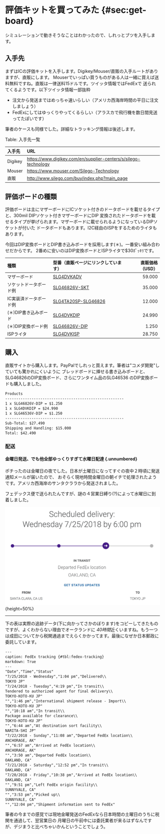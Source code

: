 # 評価キットを買ってみた {#sec:get-board}

シミュレーションで動きそうなことはわかったので、しれっとブツを入手します。

## 入手先

まずはICの評価キットを入手します。Digikey/Mouser/直販の入手ルートがありますが、直販にします。
Mouserでいっぱい買うものがある人は一緒に買えば送料無料ですね。直販は一律送料15ドルです。ツイッタ情報ではFedExで
送られてくるようです。以下ツイッタ情報一部抜粋

- 注文から発送まではめっちゃ速いらしい（アメリカ西海岸時間の平日に注文しましょう）
- FedExにしてはゆっくりやってくるらしい（アラスカで飛行機を数日間見送ってたぽいです）

筆者のケースも同様でした。詳細なトラッキング情報は後述します。

Table: 入手先一覧

| 入手先  | URL                                                               |
|:--------|:------------------------------------------------------------------|
| Digikey | <https://www.digikey.com/en/supplier-centers/s/silego-technology> |
| Mouser  | <https://www.mouser.com/Silego-Technology>                        |
| 直販    | <http://www.silego.com/buy/index.php?main_page>                   |

## 評価ボードの種類

評価ボードは主にマザーボードにICソケット付きのドータボードを載せるタイプと、300mil DIPソケット付きマザーボードにDIP
変換されたドータボードを載せるタイプが挙げられます。マザーボードに載せられるようになっているDIPソケットが付いた
ドータボードもあります。I2C経由のISPをするためのライタもあります。

今回はDIP変換ボードとDIP書き込みボードを採用します(＊)。一番安い組み合わせだからです。
2番めに安いのはDIP変換ボードとISPライタで$30ﾎﾟｯｷﾘです。

| 種類                   | 型番（直販ページにリンクしています）                                                              | 直販価格（USD） |
|:-----------------------|:--------------------------------------------------------------------------------------------------|----------------:|
| マザーボード           | [SLG4DVKADV](http://www.silego.com/buy/index.php?main_page=product_info&products_id=528)          |          59.000 |
| ソケットドータボード例 | [SLG46826V-SKT](http://www.silego.com/buy/index.php?main_page=product_info&products_id=719)       |          35.000 |
| IC実装済ドータボード例 | [SLG4TA20SP-SLG46826](http://www.silego.com/buy/index.php?main_page=product_info&products_id=722) |          12.000 |
| (＊)DIP書き込みボード  | [SLG4DVKDIP](http://www.silego.com/buy/index.php?main_page=product_info&products_id=691)          |          24.990 |
| (＊)DIP変換ボード例    | [SLG46826V-DIP](http://www.silego.com/buy/index.php?main_page=product_info&products_id=721)       |           1.250 |
| ISPライタ              | [SLG4DVKISP](http://www.silego.com/buy/index.php?main_page=product_info&products_id=727)          |          28.750 |

## 購入

直販サイトから購入します。PayPalでしれっと買えます。筆者は"コメダ開発"していても驚かれにくいように
ブレッドボードに挿せる書き込みボードと、SLG46826のDIP変換ボード、さらにワンタイム品のSLG46536
のDIP変換ボードも購入しました。

```
Products
------------------------------------------------------
1 x SLG46826V-DIP = $1.250
1 x SLG4DVKDIP = $24.990
1 x SLG46536V-DIP = $1.250
------------------------------------------------------
Sub-Total: $27.490
Shipping and Handling: $15.000
Total: $42.490
```

### 配送
#### 金曜日発送、でも他全部ゆっくりすぎて水曜日配達 {.unnumbered}

ポチったのは金曜日の夜でした。日本が土曜日になってすぐの夜中２時頃に発送通知メールが届いたので、
おそらく現地時間金曜日の朝イチで処理されたようです。アメリカ西海岸のサンタクララから発送されました。

フェデックス便で送られたんですが、謎の４営業日縛り(?)によって水曜日に到着しました。

![よくわからんがとてもゆっくりきます・した](images/slow_fedex.png){height=50%}

---

下の表は実際の追跡データ(下に向かってさかのぼります)をコピーしてきたものですが、よくわからない理由でオークランドに
*40時間*近くいますね。もう一つは成田についてから税関通過までえらくかかってます。最後になぜか日本郵政に委託しています。

```table
---
caption: FedEx tracking {#tbl:fedex-tracking} 
markdown: True
---
"Date","Time","Status"
"7/25/2018 - Wednesday","1:04 pm","Delivered\\
TOKYO JP"
"7/24/2018 - Tuesday","4:19 pm","In transit\\
Tendered to authorized agent for final delivery\\
TOKYO-KOTO-KU JP"
"","1:46 pm","International shipment release - Import\\
TOKYO-KOTO-KU JP"
"","10:18 am","In transit\\
Package available for clearance\\
TOKYO-KOTO-KU JP"
"","6:44 am","At destination sort facility\\
NARITA-SHI JP"
"7/22/2018 - Sunday","11:08 am","Departed FedEx location\\
ANCHORAGE, AK"
"","6:57 am","Arrived at FedEx location\\
ANCHORAGE, AK"
"","3:50 am","Departed FedEx location\\
OAKLAND, CA"
"7/21/2018 - Saturday","12:52 pm","In transit\\
OAKLAND, CA"
"7/20/2018 - Friday","10:38 pm","Arrived at FedEx location\\
OAKLAND, CA"
"","9:51 pm","Left FedEx origin facility\\
SUNNYVALE, CA"
"","3:53 pm","Picked up\\
SUNNYVALE, CA"
"","12:04 pm","Shipment information sent to FedEx"
```

筆者の今までの感覚では現地金曜発送のFedExなら日本時間の土曜日のうちに税関を通過して、翌営業日の
月曜日の午前中には委託業者が来るはずなんですが、デジまうと比べちゃいかんということでしょう。
